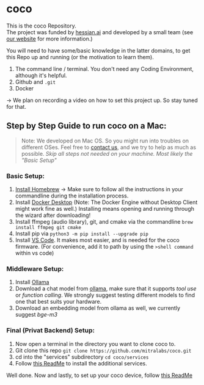 # coco

This is the coco Repository. <br>
The project was funded by [hessian.ai](https://hessian.ai) and developed by a small team (see [our website](www.mitra-labs.ai) for more information.)

You will need to have some/basic knowledge in the latter domains, to get this Repo up and running (or the motivation to learn them).

1. The command line / terminal. You don't need any Coding Environment, although it's helpful.
2. Github and `.git`
3. Docker

-> We plan on recording a video on how to set this project up. So stay tuned for that.

## Step by Step Guide to run coco on a **Mac**:
>Note: We developed on Mac OS. So you might run into troubles on different OSes. Feel free to [contact us](mailto:coco@mitra-labs.ai), and we try to help as much as possible.
*Skip all steps not needed on your machine. Most likely the "Basic Setup"*

### Basic Setup:

1. [Install Homebrew](https://brew.sh) -> Make sure to follow all the instructions in your commandline during the installation process.
2. Install [Docker Desktop](https://docs.docker.com/desktop/) (Note: The Docker Engine without Desktop Client might work fine as well.) Installing means opening and running through the wizard after downloading!
3. Install ffmpeg (audio library), git, and cmake via the commandline `brew install ffmpeg git cmake`
4. Install pip via `python3 -m pip install --upgrade pip`
5. Install [VS Code](https://code.visualstudio.com). It makes most easier, and is needed for the coco firmware. (For convenience, add it to path by using the `>shell command` within vs code)

### Middleware Setup:

1. Install [Ollama](https://ollama.com)
2. Download a chat model from [ollama](https://www.ollama.com), make sure that it supports *tool use* or *function calling*. We strongly suggest testing different models to find one that best suits your hardware.
3. Download an embedding model from ollama as well, we currently suggest *bge-m3*

### Final (Privat Backend) Setup:

1. Now open a terminal in the directory you want to clone coco to.
2. Git clone this repo `git clone https://github.com/mitralabs/coco.git`
3. cd into the "services" subdirectory `cd coco/services`
4. Follow [this ReadMe](/services/README.md) to install the additional services.

Well done. Now and lastly, to set up your coco device, follow [this ReadMe](/coco/firmware/README.md)